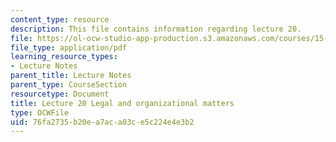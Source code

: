```yaml
---
content_type: resource
description: This file contains information regarding lecture 20.
file: https://ol-ocw-studio-app-production.s3.amazonaws.com/courses/15-390-new-enterprises-spring-2013/76fa2735b20ea7aca03ce5c224e4e3b2_MIT15_390S13_lec20.pdf
file_type: application/pdf
learning_resource_types:
- Lecture Notes
parent_title: Lecture Notes
parent_type: CourseSection
resourcetype: Document
title: Lecture 20 Legal and organizational matters
type: OCWFile
uid: 76fa2735-b20e-a7ac-a03c-e5c224e4e3b2
---
```

